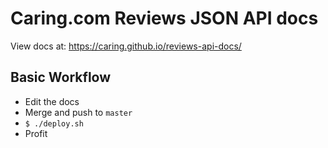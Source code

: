 # Caring.com Reviews JSON API docs

View docs at: https://caring.github.io/reviews-api-docs/

## Basic Workflow

* Edit the docs
* Merge and push to `master`
* `$ ./deploy.sh`
* Profit
